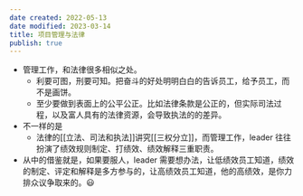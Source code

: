 ```yaml
---
date created: 2022-05-13
date modified: 2023-03-14
title: 项目管理与法律
publish: true
---
```


- 管理工作，和法律很多相似之处。
	- 利要可图，刑要可知。把奋斗的好处明明白白的告诉员工，给予员工，而不是画饼。
	- 至少要做到表面上的公平公正。比如法律条款是公正的，但实际司法过程，以及富人具有的法律资源，会导致执法的的差异。
- 不一样的是
	- 法律的[[立法、司法和执法]]讲究[[三权分立]]，而管理工作，leader 往往扮演了绩效规则制定、打绩效、绩效解释三重职责。
- 从中的借鉴就是，如果要服人，leader 需要想办法，让低绩效员工知道，绩效的制定、评定和解释是多方参与的，让高绩效员工知道，他的高绩效，是你力排众议争取来的。😃